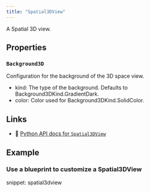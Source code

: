 ```yaml
---
title: "Spatial3DView"
---
```


A Spatial 3D view.

## Properties

### `Background3D`
Configuration for the background of the 3D space view.

* kind: The type of the background. Defaults to Background3DKind.GradientDark.
* color: Color used for Background3DKind.SolidColor.

## Links
 * 🐍 [Python API docs for `Spatial3DView`](https://ref.rerun.io/docs/python/stable/common/blueprint_views#rerun.blueprint.views.Spatial3DView)

## Example

### Use a blueprint to customize a Spatial3DView

snippet: spatial3dview

